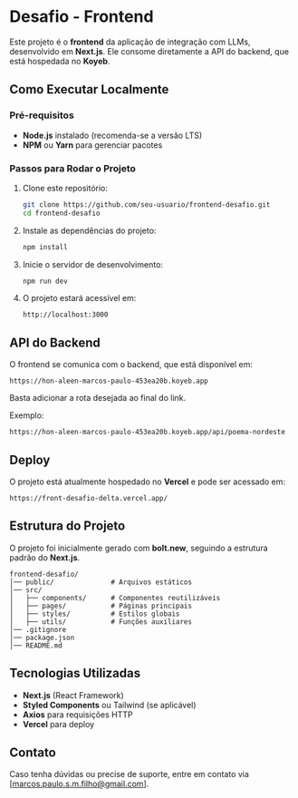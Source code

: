 # Desafio - Frontend

Este projeto é o **frontend** da aplicação de integração com LLMs, desenvolvido em **Next.js**. Ele consome diretamente a API do backend, que está hospedada no **Koyeb**.

## Como Executar Localmente

### **Pré-requisitos**
- **Node.js** instalado (recomenda-se a versão LTS)
- **NPM** ou **Yarn** para gerenciar pacotes

### **Passos para Rodar o Projeto**

1. Clone este repositório:
   ```sh
   git clone https://github.com/seu-usuario/frontend-desafio.git
   cd frontend-desafio
   ```

2. Instale as dependências do projeto:
   ```sh
   npm install
   ```

3. Inicie o servidor de desenvolvimento:
   ```sh
   npm run dev
   ```

4. O projeto estará acessível em:
   ```
   http://localhost:3000
   ```

## API do Backend
O frontend se comunica com o backend, que está disponível em:
```
https://hon-aleen-marcos-paulo-453ea20b.koyeb.app
```
Basta adicionar a rota desejada ao final do link.

Exemplo:
```
https://hon-aleen-marcos-paulo-453ea20b.koyeb.app/api/poema-nordeste
```

## Deploy
O projeto está atualmente hospedado no **Vercel** e pode ser acessado em:
```
https://front-desafio-delta.vercel.app/
```

## Estrutura do Projeto
O projeto foi inicialmente gerado com **bolt.new**, seguindo a estrutura padrão do **Next.js**.

```
frontend-desafio/
│── public/              # Arquivos estáticos
│── src/
│   ├── components/      # Componentes reutilizáveis
│   ├── pages/           # Páginas principais
│   ├── styles/          # Estilos globais
│   ├── utils/           # Funções auxiliares
│── .gitignore
│── package.json
│── README.md
```

## Tecnologias Utilizadas
- **Next.js** (React Framework)
- **Styled Components** ou Tailwind (se aplicável)
- **Axios** para requisições HTTP
- **Vercel** para deploy

## Contato
Caso tenha dúvidas ou precise de suporte, entre em contato via [marcos.paulo.s.m.filho@gmail.com].
